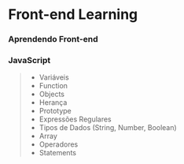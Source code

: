 # Front-end Learning
### Aprendendo Front-end


### JavaScript

> - Variáveis
> - Function
> - Objects
> - Herança
> - Prototype
> - Expressões Regulares
>- Tipos de Dados (String, Number, Boolean)
> - Array
> - Operadores
> - Statements
